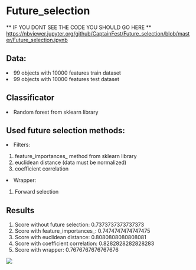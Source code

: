 # Future_selection

** IF YOU DONT SEE THE CODE YOU SHOULD GO HERE ** <https://nbviewer.jupyter.org/github/CaptainFest/Future_selection/blob/master/Future_selection.ipynb>

## Data:
<li> 99 objects with 10000 features train dataset
<li> 99 objects with 10000 features test dataset

## Classificator
<li> Random forest from sklearn library

## Used future selection methods:
<li> Filters: </li>
  <ol>
    <li> feature_importances_ method from sklearn library </li>
    <li> euclidean distance (data must be normalized) </li>
    <li> coefficient correlation </li>
  </ol>
<li> Wrapper: </li>
  <ol>
    <li> Forward selection </li>
  </ol>

## Results

1. Score without future selection:     0.7373737373737373
2. Score with feature_importances_:    0.7474747474747475
3. Score with euclidean distance:      0.8080808080808081
4. Score with coefficient correlation: 0.8282828282828283
5. Score with wrapper:                 0.7676767676767676

<img src="https://imgur.com/awP2FBW.jpg">
